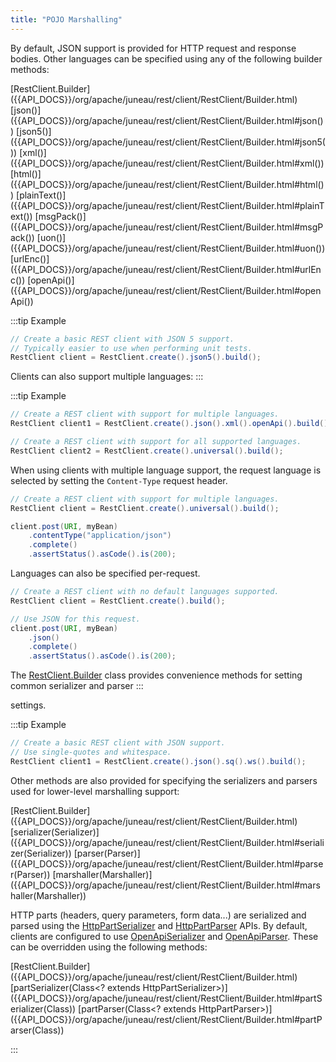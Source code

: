 ```yaml
---
title: "POJO Marshalling"
---
```


By default, JSON support is provided for HTTP request and response bodies.
Other languages can be specified using any of the following builder methods:

<tree>
<node-0><java-class>[RestClient.Builder]({{API_DOCS}}/org/apache/juneau/rest/client/RestClient/Builder.html)</java-class></node-0>
<node-1><java-method>[json()]({{API_DOCS}}/org/apache/juneau/rest/client/RestClient/Builder.html#json())</java-method></node-1>
<node-1><java-method>[json5()]({{API_DOCS}}/org/apache/juneau/rest/client/RestClient/Builder.html#json5())</java-method></node-1>
<node-1><java-method>[xml()]({{API_DOCS}}/org/apache/juneau/rest/client/RestClient/Builder.html#xml())</java-method></node-1>
<node-1><java-method>[html()]({{API_DOCS}}/org/apache/juneau/rest/client/RestClient/Builder.html#html())</java-method></node-1>
<node-1><java-method>[plainText()]({{API_DOCS}}/org/apache/juneau/rest/client/RestClient/Builder.html#plainText())</java-method></node-1>
<node-1><java-method>[msgPack()]({{API_DOCS}}/org/apache/juneau/rest/client/RestClient/Builder.html#msgPack())</java-method></node-1>
<node-1><java-method>[uon()]({{API_DOCS}}/org/apache/juneau/rest/client/RestClient/Builder.html#uon())</java-method></node-1>
<node-1><java-method>[urlEnc()]({{API_DOCS}}/org/apache/juneau/rest/client/RestClient/Builder.html#urlEnc())</java-method></node-1>
<node-1><java-method>[openApi()]({{API_DOCS}}/org/apache/juneau/rest/client/RestClient/Builder.html#openApi())</java-method></node-1>
</tree>

:::tip Example
```java
// Create a basic REST client with JSON 5 support.
// Typically easier to use when performing unit tests.
RestClient client = RestClient.create().json5().build();
```

Clients can also support multiple languages:
:::

:::tip Example
```java
// Create a REST client with support for multiple languages.
RestClient client1 = RestClient.create().json().xml().openApi().build();

// Create a REST client with support for all supported languages.
RestClient client2 = RestClient.create().universal().build();
```

When using clients with multiple language support, the request language is selected by setting the `Content-Type`
request header.

```java
// Create a REST client with support for multiple languages.
RestClient client = RestClient.create().universal().build();

client.post(URI, myBean)
    .contentType("application/json")
    .complete()
    .assertStatus().asCode().is(200);
```

Languages can also be specified per-request.

```java
// Create a REST client with no default languages supported.
RestClient client = RestClient.create().build();

// Use JSON for this request.
client.post(URI, myBean)
    .json()
    .complete()
    .assertStatus().asCode().is(200);
```

The [RestClient.Builder]({{API_DOCS}}/org/apache/juneau/rest/client/RestClient/Builder.html) class provides convenience methods for setting common serializer and parser
:::

settings.

:::tip Example
```java
// Create a basic REST client with JSON support.
// Use single-quotes and whitespace.
RestClient client1 = RestClient.create().json().sq().ws().build();
```

Other methods are also provided for specifying the serializers and parsers used for lower-level marshalling support:

<tree>
<node-0><java-class>[RestClient.Builder]({{API_DOCS}}/org/apache/juneau/rest/client/RestClient/Builder.html)</java-class></node-0>
<node-1><java-method>[serializer(Serializer)]({{API_DOCS}}/org/apache/juneau/rest/client/RestClient/Builder.html#serializer(Serializer))</java-method></node-1>
<node-1><java-method>[parser(Parser)]({{API_DOCS}}/org/apache/juneau/rest/client/RestClient/Builder.html#parser(Parser))</java-method></node-1>
<node-1><java-method>[marshaller(Marshaller)]({{API_DOCS}}/org/apache/juneau/rest/client/RestClient/Builder.html#marshaller(Marshaller))</java-method></node-1>
</tree>

HTTP parts (headers, query parameters, form data...) are serialized and parsed using the [HttpPartSerializer]({{API_DOCS}}/org/apache/juneau/httppart/HttpPartSerializer.html)
and [HttpPartParser]({{API_DOCS}}/org/apache/juneau/httppart/HttpPartParser.html) APIs.  By default, clients are configured to use [OpenApiSerializer]({{API_DOCS}}/org/apache/juneau/oapi/OpenApiSerializer.html) and
[OpenApiParser]({{API_DOCS}}/org/apache/juneau/oapi/OpenApiParser.html).  These can be overridden using the following methods:

<tree>
<node-0><java-class>[RestClient.Builder]({{API_DOCS}}/org/apache/juneau/rest/client/RestClient/Builder.html)</java-class></node-0>
<node-1><java-method>[partSerializer(Class&lt;? extends HttpPartSerializer&gt;)]({{API_DOCS}}/org/apache/juneau/rest/client/RestClient/Builder.html#partSerializer(Class))</java-method></node-1>
<node-1><java-method>[partParser(Class&lt;? extends HttpPartParser&gt;)]({{API_DOCS}}/org/apache/juneau/rest/client/RestClient/Builder.html#partParser(Class))</java-method></node-1>
</tree>

:::